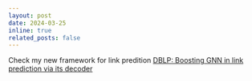 ```yaml
---
layout: post
date: 2024-03-25
inline: true
related_posts: false
---
```

Check my new framework for link predition [DBLP: Boosting GNN in link prediction via its decoder](/publications/)